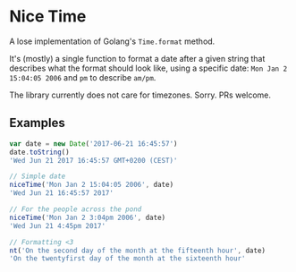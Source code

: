 # Nice Time

A lose implementation of Golang's `Time.format` method.

It's (mostly) a single function to format a date after a given
string that describes what the format should look like, using a specific date: `Mon Jan 2 15:04:05 2006` and `pm` to describe `am/pm`.

The library currently does not care for timezones. Sorry. PRs welcome.

## Examples
```js
var date = new Date('2017-06-21 16:45:57')
date.toString()
'Wed Jun 21 2017 16:45:57 GMT+0200 (CEST)'

// Simple date
niceTime('Mon Jan 2 15:04:05 2006', date)
'Wed Jun 21 16:45:57 2017'

// For the people across the pond
niceTime('Mon Jan 2 3:04pm 2006', date)
'Wed Jun 21 4:45pm 2017'

// Formatting <3
nt('On the second day of the month at the fifteenth hour', date)
'On the twentyfirst day of the month at the sixteenth hour'
```

